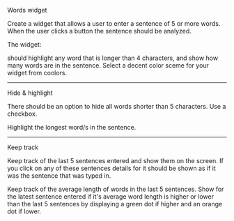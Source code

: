 Words widget

Create a widget that allows a user to enter a sentence of 5 or more words. When the user clicks a button the sentence should be analyzed.

The widget:

should highlight any word that is longer than 4 characters,
and show how many words are in the sentence.
Select a decent color sceme for your widget from coolors.

------------------------------------------------

Hide & highlight

There should be an option to hide all words shorter than 5 characters. Use a checkbox.

Highlight the longest word/s in the sentence.

-------------------------------------------------------------------------------

Keep track

Keep track of the last 5 sentences entered and show them on the screen. If you click on any of these sentences details for it should be shown as if it was the sentence that was typed in.

Keep track of the average length of words in the last 5 sentences. Show for the latest sentence entered if it's average word length is higher or lower than the last 5 sentences by displaying a green dot if higher and an orange dot if lower.
